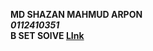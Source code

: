 <b>MD SHAZAN MAHMUD ARPON <br>
<i>0112410351</i> <br>
B SET SOlVE <a href="https://github.com/arpondark/MId-assignment/tree/main">LInk</a>
